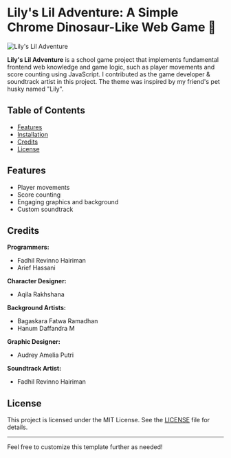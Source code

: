 
# Lily's Lil Adventure: A Simple Chrome Dinosaur-Like Web Game 🐶

![Lily's Lil Adventure](https://github.com/eggboixd/LilysLilAdventure/assets/92006376/75ef654b-ca53-4da8-8443-91f19e922ff6)

**Lily's Lil Adventure** is a school game project that implements fundamental frontend web knowledge and game logic, such as player movements and score counting using JavaScript. I contributed as the game developer & soundtrack artist in this project. The theme was inspired by my friend's pet husky named "Lily".

## Table of Contents
- [Features](#features)
- [Installation](#installation)
- [Credits](#credits)
- [License](#license)

## Features
- Player movements
- Score counting
- Engaging graphics and background
- Custom soundtrack

## Credits

**Programmers:**
- Fadhil Revinno Hairiman
- Arief Hassani

**Character Designer:**
- Aqila Rakhshana

**Background Artists:**
- Bagaskara Fatwa Ramadhan
- Hanum Daffandra M

**Graphic Designer:**
- Audrey Amelia Putri

**Soundtrack Artist:**
- Fadhil Revinno Hairiman

## License
This project is licensed under the MIT License. See the [LICENSE](LICENSE) file for details.

---

Feel free to customize this template further as needed!
